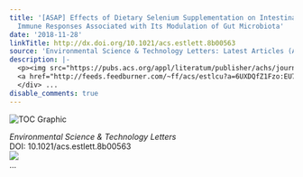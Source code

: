 ```yaml
---
title: '[ASAP] Effects of Dietary Selenium Supplementation on Intestinal Barrier and
  Immune Responses Associated with Its Modulation of Gut Microbiota'
date: '2018-11-28'
linkTitle: http://dx.doi.org/10.1021/acs.estlett.8b00563
source: 'Environmental Science & Technology Letters: Latest Articles (ACS Publications)'
description: |-
  <p><img src="https://pubs.acs.org/appl/literatum/publisher/achs/journals/content/estlcu/0/estlcu.ahead-of-print/acs.estlett.8b00563/20181128/images/medium/ez-2018-005633_0005.gif" alt="TOC Graphic"/></p><div><cite>Environmental Science & Technology Letters</cite></div><div>DOI: 10.1021/acs.estlett.8b00563</div><div class="feedflare">
  <a href="http://feeds.feedburner.com/~ff/acs/estlcu?a=6UXDQfZ1Fzo:EU7DTWHHD3E:yIl2AUoC8zA"><img src="http://feeds.feedburner.com/~ff/acs/estlcu?d=yIl2AUoC8zA" border="0"></img></a>
  </div> ...
disable_comments: true
---
```

<p><img src="https://pubs.acs.org/appl/literatum/publisher/achs/journals/content/estlcu/0/estlcu.ahead-of-print/acs.estlett.8b00563/20181128/images/medium/ez-2018-005633_0005.gif" alt="TOC Graphic"/></p><div><cite>Environmental Science & Technology Letters</cite></div><div>DOI: 10.1021/acs.estlett.8b00563</div><div class="feedflare">
<a href="http://feeds.feedburner.com/~ff/acs/estlcu?a=6UXDQfZ1Fzo:EU7DTWHHD3E:yIl2AUoC8zA"><img src="http://feeds.feedburner.com/~ff/acs/estlcu?d=yIl2AUoC8zA" border="0"></img></a>
</div> ...